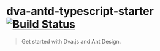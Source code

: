 # dva-antd-typescript-starter [![Build Status](https://travis-ci.org/xlsdg/dva-antd-typescript-starter.svg?branch=master)](https://travis-ci.org/xlsdg/dva-antd-typescript-starter)

> Get started with Dva.js and Ant Design.
